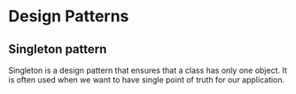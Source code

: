 # Design Patterns

## Singleton pattern
Singleton is a design pattern that ensures that a class has only one object. It is often used when we want to have single point of truth for our application.
